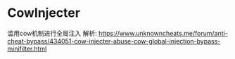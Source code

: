 # CowInjecter
滥用cow机制进行全局注入
解析: https://www.unknowncheats.me/forum/anti-cheat-bypass/434051-cow-injecter-abuse-cow-global-injection-bypass-minifilter.html
